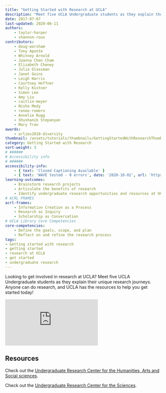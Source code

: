 ```yaml
---
title: "Getting Started with Research at UCLA"
description: "Meet five UCLA Undergraduate students as they explain their unique research journeys. Anyone can do research, and UCLA has the resources to help you get started today!"
date: 2017-07-07
last-updated: 2020-06-11
authors: 
    - taylor-harper
    - shannon-roux
contributors:
    - doug-worsham
    - Tony Aponte
    - Whitney Arnold
    - Joanna Chen Cham
    - Elizabeth Cheney 
    - Julia Glassman 
    - Janet Goins
    - Leigh Harris
    - Courtney Hoffner
    - Kelly Kistner
    - Simon Lee
    - Amy Liu 
    - caitlin-meyer
    - Nisha Mody
    - renee-romero 
    - Annelie Rugg
    - Shushanik Stepanyan 
    - Mary Tran 
awards: 
    - arlies2018-diversity
thumbnail: /assets/tutorials/thumbnails/GettingStartedWithResearchThumbnail.jpg
category: Getting Started with Research
sort-weight: 3
# ######
# Accessibility info
# ######
accessibility-info:
    - { text: 'Closed Captioning Available' }
    - { text: 'WAVE tested - 0 errors', date: '2020-10-02', url: 'https://wave.webaim.org/' }
learning-outcomes:
    - Brainstorm research projects
    - Articulate the benefits of research 
    - Identify undergraduate research opportunities and resources at UCLA 
# ACRL FRAMES
acrl-frames:
    - Information Creation as a Process
    - Research as Inquiry
    - Scholarship as Conversation
# UCLA Library Core Competencies
core-competencies:
    - Define the goals, scope, and plan
    - Reflect on and refine the research process
tags:
- Getting started with research
- getting started
- research at UCLA
- get started
- undergraduate research
---
```


<p>Looking to get involved in research at UCLA? Meet five UCLA Undergraduate students as they explain their unique research journeys. Anyone can do research, and UCLA has the resources to help you get started today!</p>

<div class="embed-responsive embed-responsive-16by9">
<iframe class="embed-responsive-item" src="https://www.youtube.com/embed/2fIpRwxH30U" frameborder="0" allowfullscreen></iframe></div>
<!-- include embed-and-share-buttons.html ? -->

<h2 class="mt-3">Resources</h2>

<p>Check out the <a href="http://www.ugeducation.ucla.edu/urhass/" target="blank">Undergraduate Research Center for the Humanities, Arts and Social sciences</a>.<p>
<p>Check out the <a href="http://www.ugresearchsci.ucla.edu/" target="blank">Undergraduate Research Center for the Sciences</a>.</p>
